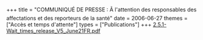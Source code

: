 +++
title = "COMMUNIQUÉ DE PRESSE : Ã l'attention des responsables des affectations et des reporteurs de la santé"
date = 2006-06-27
themes = ["Accès et temps d'attente"]
types = ["Publications"]
+++
[2.5.1-Wait\_times\_release\_V5\_June21FR.pdf](/files/2.5.1-Wait_times_release_V5_June21FR.pdf)
